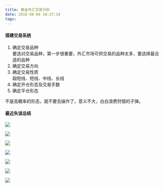 ```yaml
---
title: 黄金外汇交易分析
date: 2016-08-04 10:37:14
tags:
---
```


#### 搭建交易系统
1. 确定交易品种   
要选对交易品种，第一步很重要，外汇市场可供交易的品种太多，要选择最合适的品种
2. 确定交易方向
3. 确定交易性质    
超短线、短线、中线、长线
4. 确定开仓形态及交易手数
5. 确定平仓形态


不是高概率的形态，就不要去操作了，意义不大，白白浪费狩猎的子弹。

#### 最近失误总结

![](http://jongrow.oss-cn-beijing.aliyuncs.com/20160804%E5%A4%96%E6%B1%87%E5%A4%B1%E8%B4%A5%E5%BD%A2%E6%80%81/001.png)



![](http://jongrow.oss-cn-beijing.aliyuncs.com/20160804%E5%A4%96%E6%B1%87%E5%A4%B1%E8%B4%A5%E5%BD%A2%E6%80%81/004.png)

<!--more-->

![](http://jongrow.oss-cn-beijing.aliyuncs.com/20160804%E5%A4%96%E6%B1%87%E5%A4%B1%E8%B4%A5%E5%BD%A2%E6%80%81/002.png)


![](http://jongrow.oss-cn-beijing.aliyuncs.com/20160804%E5%A4%96%E6%B1%87%E5%A4%B1%E8%B4%A5%E5%BD%A2%E6%80%81/003.png)

![](http://jongrow.oss-cn-beijing.aliyuncs.com/20160804%E5%A4%96%E6%B1%87%E5%A4%B1%E8%B4%A5%E5%BD%A2%E6%80%81/005.png)

![](http://jongrow.oss-cn-beijing.aliyuncs.com/20160804%E5%A4%96%E6%B1%87%E5%A4%B1%E8%B4%A5%E5%BD%A2%E6%80%81/006%E3%80%81.png)

![](http://jongrow.oss-cn-beijing.aliyuncs.com/20160804%E5%A4%96%E6%B1%87%E5%A4%B1%E8%B4%A5%E5%BD%A2%E6%80%81/007.png)
